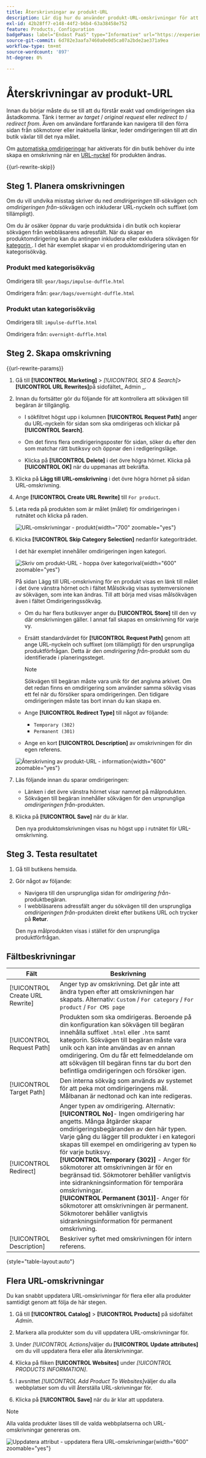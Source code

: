 ```yaml
---
title: Återskrivningar av produkt-URL
description: Lär dig hur du använder produkt-URL-omskrivningar för att omdirigera länkar till URL:en för en annan produkt i din Commerce-butik.
exl-id: 42b28ff7-e148-44f2-b6b4-63a38458e752
feature: Products, Configuration
badgePaas: label="Endast PaaS" type="Informative" url="https://experienceleague.adobe.com/sv/docs/commerce/user-guides/product-solutions" tooltip="Gäller endast Adobe Commerce i molnprojekt (Adobe-hanterad PaaS-infrastruktur) och lokala projekt."
source-git-commit: 6d782e3aafa7460a0e0d5ca07a2bde2ae371a9ea
workflow-type: tm+mt
source-wordcount: '897'
ht-degree: 0%

---
```


# Återskrivningar av produkt-URL

Innan du börjar måste du se till att du förstår exakt vad omdirigeringen ska åstadkomma. Tänk i termer av _target_ / _original request_ eller _redirect to_ / _redirect from_. Även om användare fortfarande kan navigera till den förra sidan från sökmotorer eller inaktuella länkar, leder omdirigeringen till att din butik växlar till det nya målet.

Om [automatiska omdirigeringar](url-redirect-product-automatic.md) har aktiverats för din butik behöver du inte skapa en omskrivning när en [URL-nyckel](../catalog/catalog-urls.md) för produkten ändras.

{{url-rewrite-skip}}

## Steg 1. Planera omskrivningen

Om du vill undvika misstag skriver du ned _omdirigeringen till_-sökvägen och _omdirigeringen från_-sökvägen och inkluderar URL-nyckeln och suffixet (om tillämpligt).

Om du är osäker öppnar du varje produktsida i din butik och kopierar sökvägen från webbläsarens adressfält. När du skapar en produktomdirigering kan du antingen inkludera eller exkludera sökvägen för [kategorin ](../catalog/catalog-urls.md). I det här exemplet skapar vi en produktomdirigering utan en kategorisökväg.

### Produkt med kategorisökväg

Omdirigera till: `gear/bags/impulse-duffle.html`

Omdirigera från: `gear/bags/overnight-duffle.html`

### Produkt utan kategorisökväg

Omdirigera till: `impulse-duffle.html`

Omdirigera från: `overnight-duffle.html`

## Steg 2. Skapa omskrivning

{{url-rewrite-params}}

1. Gå till **[!UICONTROL Marketing]** > _[!UICONTROL SEO & Search]_>**[!UICONTROL URL Rewrites]**&#x200B;på sidofältet_ Admin _.

1. Innan du fortsätter gör du följande för att kontrollera att sökvägen till begäran är tillgänglig.

   - I sökfiltret högst upp i kolumnen **[!UICONTROL Request Path]** anger du URL-nyckeln för sidan som ska omdirigeras och klickar på **[!UICONTROL Search]**.

   - Om det finns flera omdirigeringsposter för sidan, söker du efter den som matchar rätt butiksvy och öppnar den i redigeringsläge.

   - Klicka på **[!UICONTROL Delete]** i det övre högra hörnet. Klicka på **[!UICONTROL OK]** när du uppmanas att bekräfta.

1. Klicka på **Lägg till URL-omskrivning** i det övre högra hörnet på sidan URL-omskrivning.

1. Ange **[!UICONTROL Create URL Rewrite]** till `For product`.

1. Leta reda på produkten som är målet (målet) för omdirigeringen i rutnätet och klicka på raden.

   ![URL-omskrivningar - produkt](./assets/url-rewrite-product.png){width="700" zoomable="yes"}

1. Klicka **[!UICONTROL Skip Category Selection]** nedanför kategoriträdet.

   I det här exemplet innehåller omdirigeringen ingen kategori.

   ![Skriv om produkt-URL - hoppa över kategorival](./assets/url-rewrite-skip-category-selection.png){width="600" zoomable="yes"}

   På sidan Lägg till URL-omskrivning för en produkt visas en länk till målet i det övre vänstra hörnet och i fältet Målsökväg visas systemversionen av sökvägen, som inte kan ändras. Till att börja med visas målsökvägen även i fältet Omdirigeringssökväg.

   - Om du har flera butiksvyer anger du **[!UICONTROL Store]** till den vy där omskrivningen gäller. I annat fall skapas en omskrivning för varje vy.

   - Ersätt standardvärdet för **[!UICONTROL Request Path]** genom att ange URL-nyckeln och suffixet (om tillämpligt) för den ursprungliga produktförfrågan. Detta är den _omdirigering från_-produkt som du identifierade i planeringssteget.

     >[!NOTE]
     >
     >Sökvägen till begäran måste vara unik för det angivna arkivet. Om det redan finns en omdirigering som använder samma sökväg visas ett fel när du försöker spara omdirigeringen. Den tidigare omdirigeringen måste tas bort innan du kan skapa en.

   - Ange **[!UICONTROL Redirect Type]** till något av följande:

      - `Temporary (302)`
      - `Permanent (301)`

   - Ange en kort **[!UICONTROL Description]** av omskrivningen för din egen referens.

   ![Återskrivning av produkt-URL - information](./assets/url-rewrite-product-permanent-301.png){width="600" zoomable="yes"}

1. Läs följande innan du sparar omdirigeringen:

   - Länken i det övre vänstra hörnet visar namnet på målprodukten.
   - Sökvägen till begäran innehåller sökvägen för den ursprungliga _omdirigeringen från_-produkten.

1. Klicka på **[!UICONTROL Save]** när du är klar.

   Den nya produktomskrivningen visas nu högst upp i rutnätet för URL-omskrivning.

## Steg 3. Testa resultatet

1. Gå till butikens hemsida.

1. Gör något av följande:

   - Navigera till den ursprungliga sidan för _omdirigering från_-produktbegäran.
   - I webbläsarens adressfält anger du sökvägen till den ursprungliga _omdirigeringen från_-produkten direkt efter butikens URL och trycker på **Retur**.

   Den nya målprodukten visas i stället för den ursprungliga produktförfrågan.

## Fältbeskrivningar

| Fält | Beskrivning |
|--- |--- |
| [!UICONTROL Create URL Rewrite] | Anger typ av omskrivning. Det går inte att ändra typen efter att omskrivningen har skapats. Alternativ: `Custom` / `For category` / `For product` / `For CMS page` |
| [!UICONTROL Request Path] | Produkten som ska omdirigeras. Beroende på din konfiguration kan sökvägen till begäran innehålla suffixet `.html` eller `.htm` samt kategorin. Sökvägen till begäran måste vara unik och kan inte användas av en annan omdirigering. Om du får ett felmeddelande om att sökvägen till begäran finns tar du bort den befintliga omdirigeringen och försöker igen. |
| [!UICONTROL Target Path] | Den interna sökväg som används av systemet för att peka mot omdirigeringens mål. Målbanan är nedtonad och kan inte redigeras. |
| [!UICONTROL Redirect] | Anger typen av omdirigering. Alternativ: <br/>**[!UICONTROL No]**- Ingen omdirigering har angetts. Många åtgärder skapar omdirigeringsbegäranden av den här typen. Varje gång du lägger till produkter i en kategori skapas till exempel en omdirigering av typen `No` för varje butiksvy.<br/>**[!UICONTROL Temporary (302)]** - Anger för sökmotorer att omskrivningen är för en begränsad tid. Sökmotorer behåller vanligtvis inte sidrankningsinformation för temporära omskrivningar. <br/>**[!UICONTROL Permanent (301)]**- Anger för sökmotorer att omskrivningen är permanent. Sökmotorer behåller vanligtvis sidrankningsinformation för permanent omskrivning. |
| [!UICONTROL Description] | Beskriver syftet med omskrivningen för intern referens. |

{style="table-layout:auto"}

## Flera URL-omskrivningar

Du kan snabbt uppdatera URL-omskrivningar för flera eller alla produkter samtidigt genom att följa de här stegen.

1. Gå till **[!UICONTROL Catalog]** > **[!UICONTROL Products]** på sidofältet _Admin_.

1. Markera alla produkter som du vill uppdatera URL-omskrivningar för.

1. Under _[!UICONTROL Actions]_&#x200B;väljer du **[!UICONTROL Update attributes]**&#x200B;om du vill uppdatera flera eller alla återskrivningar.

1. Klicka på fliken **[!UICONTROL Websites]** under _[!UICONTROL PRODUCTS INFORMATION]_.

1. I avsnittet _[!UICONTROL Add Product To Websites]_&#x200B;väljer du alla webbplatser som du vill återställa URL-skrivningar för.

1. Klicka på **[!UICONTROL Save]** när du är klar att uppdatera.

>[!NOTE]
>
>Alla valda produkter läses till de valda webbplatserna och URL-omskrivningar genereras om.

![Uppdatera attribut - uppdatera flera URL-omskrivningar](./assets/url-rewrites-update.png){width="600" zoomable="yes"}
